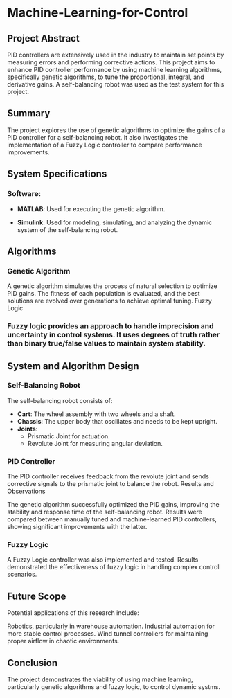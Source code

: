 # Machine-Learning-for-Control

## Project Abstract

PID controllers are extensively used in the industry to maintain set points by measuring errors and performing corrective actions. This project aims to enhance PID controller performance by using machine learning algorithms, specifically genetic algorithms, to tune the proportional, integral, and derivative gains. A self-balancing robot was used as the test system for this project.

## Summary

The project explores the use of genetic algorithms to optimize the gains of a PID controller for a self-balancing robot. It also investigates the implementation of a Fuzzy Logic controller to compare performance improvements.

## System Specifications

### Software:
- **MATLAB**: Used for executing the genetic algorithm.
 
- **Simulink**: Used for modeling, simulating, and analyzing the dynamic system of the self-balancing robot.

## Algorithms
### Genetic Algorithm

A genetic algorithm simulates the process of natural selection to optimize PID gains. The fitness of each population is evaluated, and the best solutions are evolved over generations to achieve optimal tuning.
Fuzzy Logic

### Fuzzy logic provides an approach to handle imprecision and uncertainty in control systems. It uses degrees of truth rather than binary true/false values to maintain system stability.
## System and Algorithm Design

### Self-Balancing Robot

The self-balancing robot consists of:
- **Cart**: The wheel assembly with two wheels and a shaft.
- **Chassis**: The upper body that oscillates and needs to be kept upright.
- **Joints**:
  - Prismatic Joint for actuation.
  - Revolute Joint for measuring angular deviation.
### PID Controller

The PID controller receives feedback from the revolute joint and sends corrective signals to the prismatic joint to balance the robot.
Results and Observations

The genetic algorithm successfully optimized the PID gains, improving the stability and response time of the self-balancing robot. Results were compared between manually tuned and machine-learned PID controllers, showing significant improvements with the latter.

### Fuzzy Logic 

A Fuzzy Logic controller was also implemented and tested. Results demonstrated the effectiveness of fuzzy logic in handling complex control scenarios.
## Future Scope

Potential applications of this research include:

 Robotics, particularly in warehouse automation.
 Industrial automation for more stable control processes.
 Wind tunnel controllers for maintaining proper airflow in chaotic environments.

## Conclusion

The project demonstrates the viability of using machine learning, particularly genetic algorithms and fuzzy logic, to control dynamic systms.
